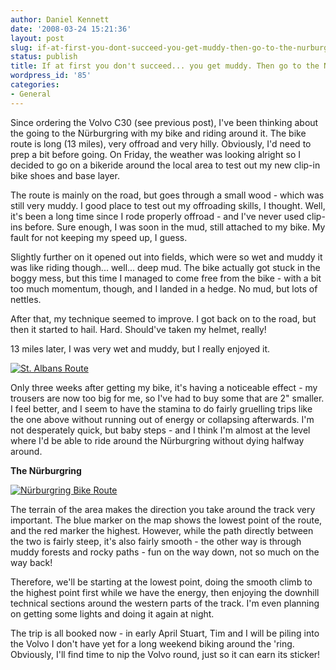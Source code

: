 ```yaml
---
author: Daniel Kennett
date: '2008-03-24 15:21:36'
layout: post
slug: if-at-first-you-dont-succeed-you-get-muddy-then-go-to-the-nurburgring-anyway
status: publish
title: If at first you don't succeed... you get muddy. Then go to the Nürburgring anyway.
wordpress_id: '85'
categories:
- General
---
```


Since ordering the Volvo C30 (see previous post), I've been thinking about the going to the Nürburgring with my bike and riding around it. The bike route is long (13 miles), very offroad and very hilly. Obviously, I'd need to prep a bit before going. On Friday, the weather was looking alright so I decided to go on a bikeride around the local area to test out my new clip-in bike shoes and base layer.

The route is mainly on the road, but goes through a small wood - which was still very muddy. I good place to test out my offroading skills, I thought. Well, it's been a long time since I rode properly offroad - and I've never used clip-ins before. Sure enough, I was soon in the mud, still attached to my bike. My fault for not keeping my speed up, I guess. 

Slightly further on it opened out into fields, which were so wet and muddy it was like riding though... well... deep mud. The bike actually got stuck in the boggy mess, but this time I managed to come free from the bike - with a bit too much momentum, though, and I landed in a hedge. No mud, but lots of nettles. 

After that, my technique seemed to improve. I got back on to the road, but then it started to hail. Hard. Should've taken my helmet, really! 

13 miles later, I was very wet and muddy, but I really enjoyed it. 

<a href='http://ikennd.ac/pictures/for_posts/2008/03/longroute.png' title='St. Albans Route'><img src='http://ikennd.ac/pictures/for_posts/2008/03/longroute.png' alt='St. Albans Route' /></a>

<!--more-->

Only three weeks after getting my bike, it's having a noticeable effect - my trousers are now too big for me, so I've had to buy some that are 2" smaller. I feel better, and I seem to have the stamina to do fairly gruelling trips like the one above without running out of energy or collapsing afterwards. I'm not desperately quick, but baby steps - and I think I'm almost at the level where I'd be able to ride around the Nürburgring without dying halfway around.

<strong>The Nürburgring</strong>

<a href='http://ikennd.ac/pictures/for_posts/2008/03/ringroute.jpg' title='Nürburgring Bike Route'><img src='http://ikennd.ac/pictures/for_posts/2008/03/ringroute.jpg' alt='Nürburgring Bike Route' /></a>

The terrain of the area makes the direction you take around the track very important. The blue marker on the map shows the lowest point of the route, and the red marker the highest. However, while the path directly between the two is fairly steep, it's also fairly smooth - the other way is through muddy forests and rocky paths - fun on the way down, not so much on the way back! 

Therefore, we'll be starting at the lowest point, doing the smooth climb to the highest point first while we have the energy, then enjoying the downhill technical sections around the western parts of the track. I'm even planning on getting some lights and doing it again at night.

The trip is all booked now - in early April Stuart, Tim and I will be piling into the Volvo I don't have yet for a long weekend biking around the 'ring. Obviously, I'll find time to nip the Volvo round, just so it can earn its sticker! 